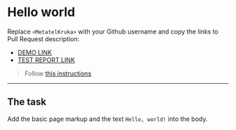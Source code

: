 # Hello world
Replace `<MetatelKruka>` with your Github username and copy the links to Pull Request description:
- [DEMO LINK](https://<MetatelKruka>.github.io/layout_hello-world/)
- [TEST REPORT LINK](https://<MetatelKruka>.github.io/layout_hello-world/report/html_report/)

> Follow [this instructions](https://mate-academy.github.io/layout_task-guideline/#how-to-solve-the-layout-tasks-on-github)
___

## The task
Add the basic page markup and the text `Hello, world!` into the body.
